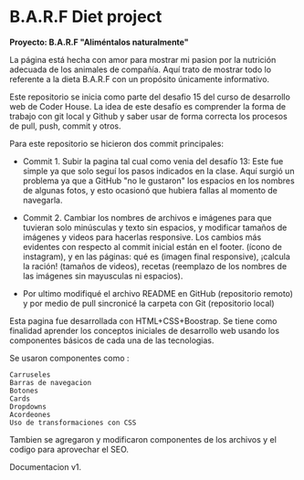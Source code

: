 # B.A.R.F Diet project

****Proyecto: B.A.R.F "Aliméntalos naturalmente"****


La página está hecha con amor para mostrar mi pasion por la nutrición adecuada de los animales de compañía. Aquí trato de mostrar todo lo referente a la dieta B.A.R.F con un propósito únicamente informativo.

Este repositorio se inicia como parte del desafio 15 del curso de desarrollo web de Coder House. La idea de este desafío es comprender la forma de trabajo con git local y Github y saber usar de forma correcta los procesos de pull, push, commit y otros.

Para este repositorio se hicieron dos commit principales:

   - Commit 1. Subir la pagina tal cual como venia del desafío 13: Este fue simple ya que solo seguí los pasos indicados en la clase. Aquí surgió un problema ya que a GitHub "no le gustaron" los espacios en los nombres de algunas fotos, y esto ocasionó que hubiera fallas al momento de navegarla.

   - Commit 2. Cambiar los nombres de archivos e imágenes para que tuvieran solo minúsculas y texto sin espacios, y modificar tamaños de imágenes y videos para hacerlas responsive. Los cambios más evidentes con respecto al commit inicial están en el footer. (ícono de instagram), y en las páginas: qué es (imagen final responsive), ¡calcula la ración! (tamaños de videos), recetas (reemplazo de los nombres de las imágenes sin mayusculas ni espacios).

   - Por ultimo modifiqué el archivo README en GitHub (repositorio remoto) y por medio de pull sincronicé la carpeta con Git (repositorio local)

Esta pagina fue desarrollada con HTML+CSS+Boostrap. Se tiene como finalidad aprender los conceptos iniciales de desarrollo web usando los componentes básicos de cada una de las tecnologias.

Se usaron componentes como :

    Carruseles
    Barras de navegacion
    Botones
    Cards
    Dropdowns
    Acordeones
    Uso de transformaciones con CSS

Tambien se agregaron y modificaron componentes de los archivos y el codigo para aprovechar el SEO.

Documentacion v1.
